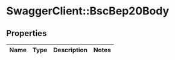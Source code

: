# SwaggerClient::BscBep20Body

## Properties
Name | Type | Description | Notes
------------ | ------------- | ------------- | -------------

